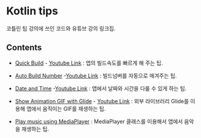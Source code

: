 # Kotlin tips 

코틀린 팁 강의에 쓰인 코드와 유튜브 강의 링크집.

## Contents

- [Quick Build](QuickBuild/) - [Youtube Link](https://www.youtube.com/watch?v=EYZho7q47GQ&list=PL_XkuR-7VWcuee4kxHgChRvQCmHxcJnfS&index=4) : 앱의 빌드속도를 빠르게 해 주는 팁. 

- [Auto Build Number](AutoBuildNum/) -[Youtube Link](https://www.youtube.com/watch?v=Tz0I-g-Gd5M&list=PL_XkuR-7VWcuee4kxHgChRvQCmHxcJnfS&index=1) : 빌드넘버를 자동으로 매겨주는 팁.

- [Date and Time](DateAndTime/) -[Youtube Link](https://www.youtube.com/watch?v=ZIoDaYWjzFE&list=PL_XkuR-7VWcuee4kxHgChRvQCmHxcJnfS&index=2) : 앱에서 날짜와 시간을 다룰 수 있게 하는 팁.

- [Show Animation GIF with Glide](ShowAniGIF/) - [Youtube Link](https://www.youtube.com/watch?v=-S3m2H5X1qY&list=PL_XkuR-7VWcuee4kxHgChRvQCmHxcJnfS&index=3) : 외부 라이브러리 Glide를 이용해 앱에서 움직이는 GIF를 재생하는 팁.

- [Play music using MediaPlayer](MusicPlay/) : MediaPlayer 클래스를 이용해서 앱에서 음악을 재생하는 팁. 